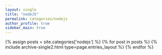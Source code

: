 ```yaml
---
layout: single
title: "nodeJS"
permalink: categories/nodejs
author_profile: true
sidebar_main: true
---
```


{% assign posts = site.categories['nodejs'] %}
{% for post in posts %} {% include archive-single2.html type=page.entries_layout %} {% endfor %}

